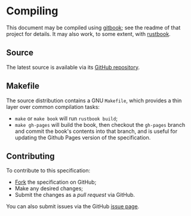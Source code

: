 # Compiling

This document may be compiled using [gitbook][]; see the readme of that project
for details.  It may also work, to some extent, with [rustbook][].

## Source

The latest source is available via its [GitHub repository][].

## Makefile

The source distribution contains a GNU `Makefile`, which provides a thin layer
over common compilation tasks:

* `make` or `make book` will run `rustbook build`;
* `make gh-pages` will build the book, then checkout the `gh-pages` branch and
  commit the book's contents into that branch, and is useful for updating the
  Github Pages version of the specification.

## Contributing

To contribute to this specification:

* [Fork][] the specification on GitHub;
* Make any desired changes;
* Submit the changes as a _pull request_ via GitHub.

You can also submit issues via the GitHub [issue page][].

[gitbook]:           https://github.com/GitbookIO/gitbook
[rustbook]:          https://github.com/aturon/rust-book
[GitHub repository]: https://github.com/UniversityRadioYork/baps3-spec
[Fork]:              https://github.com/UniversityRadioYork/baps3-spec/fork
[issue page]:        https://github.com/UniversityRadioYork/baps3-spec/issues
